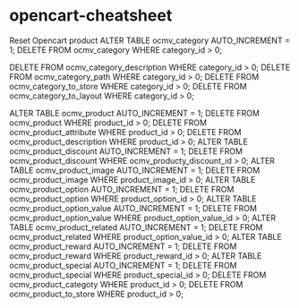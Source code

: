 # opencart-cheatsheet
Reset Opencart product 
ALTER TABLE ocmv_category  AUTO_INCREMENT = 1;
DELETE FROM ocmv_category WHERE category_id > 0;


DELETE FROM ocmv_category_description WHERE category_id > 0;
DELETE FROM ocmv_category_path WHERE category_id > 0;
DELETE FROM ocmv_category_to_store WHERE category_id > 0;
DELETE FROM ocmv_category_to_layout WHERE category_id > 0;


ALTER TABLE ocmv_product AUTO_INCREMENT = 1;
DELETE FROM ocmv_product WHERE product_id > 0;
DELETE FROM ocmv_product_attribute WHERE product_id > 0;
DELETE FROM ocmv_product_description WHERE product_id > 0;
ALTER TABLE ocmv_product_discount AUTO_INCREMENT = 1;
DELETE FROM ocmv_product_discount WHERE ocmv_producty_discount_id > 0;
ALTER TABLE ocmv_product_image  AUTO_INCREMENT = 1;
DELETE FROM ocmv_product_image WHERE product_image_id > 0;
ALTER TABLE ocmv_product_option  AUTO_INCREMENT = 1;
DELETE FROM ocmv_product_option WHERE product_option_id > 0;
ALTER TABLE ocmv_product_option_value  AUTO_INCREMENT = 1;
DELETE FROM ocmv_product_option_value WHERE product_option_value_id > 0;
ALTER TABLE ocmv_product_related  AUTO_INCREMENT = 1;
DELETE FROM ocmv_product_related WHERE product_option_value_id > 0;
ALTER TABLE ocmv_product_reward  AUTO_INCREMENT = 1;
DELETE FROM ocmv_product_reward WHERE product_reward_id > 0;
ALTER TABLE ocmv_product_special AUTO_INCREMENT = 1;
DELETE FROM ocmv_product_special WHERE product_special_id > 0;
DELETE FROM ocmv_product_categoty WHERE product_id > 0;
DELETE FROM ocmv_product_to_store WHERE product_id > 0;
